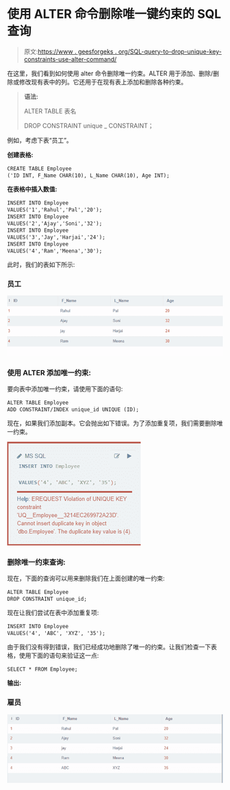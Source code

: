 # 使用 ALTER 命令删除唯一键约束的 SQL 查询

> 原文:[https://www . geesforgeks . org/SQL-query-to-drop-unique-key-constraints-use-alter-command/](https://www.geeksforgeeks.org/sql-query-to-drop-unique-key-constraints-using-alter-command/)

在这里，我们看到如何使用 alter 命令删除唯一约束。ALTER 用于添加、删除/删除或修改现有表中的列。它还用于在现有表上添加和删除各种约束。

> **语法:**
> 
> ALTER TABLE 表名
> 
> DROP CONSTRAINT unique _ CONSTRAINT；

例如，考虑下表“员工”。

**创建表格:**

```
CREATE TABLE Employee
('ID INT, F_Name CHAR(10), L_Name CHAR(10), Age INT);
```

**在表格中插入数值:**

```
INSERT INTO Employee
VALUES('1','Rahul','Pal','20');
INSERT INTO Employee
VALUES('2','Ajay','Soni','32');
INSERT INTO Employee
VALUES('3','Jay','Harjai','24');
INSERT INTO Employee
VALUES('4','Ram','Meena','30');
```

此时，我们的表如下所示:

### **员工**

![](img/7c05cb8e3350547756c0f528a2fd0ac0.png)

### **使用 ALTER 添加唯一约束:**

要向表中添加唯一约束，请使用下面的语句:

```
ALTER TABLE Employee
ADD CONSTRAINT/INDEX unique_id UNIQUE (ID);
```

现在，如果我们添加副本。它会抛出如下错误。为了添加重复项，我们需要删除唯一约束。

![](img/02b9af2573241206d5737923e6edabe3.png)

### **删除唯一约束查询:**

现在，下面的查询可以用来删除我们在上面创建的唯一约束:

```
ALTER TABLE Employee
DROP CONSTRAINT unique_id;
```

现在让我们尝试在表中添加重复项:

```
INSERT INTO Employee
VALUES('4', 'ABC', 'XYZ', '35');
```

由于我们没有得到错误，我们已经成功地删除了唯一的约束。让我们检查一下表格，使用下面的语句来验证这一点:

```
SELECT * FROM Employee;
```

**输出:**

### 雇员

![](img/82fbac2a330fd3a10fa1aaedacfd59e5.png)